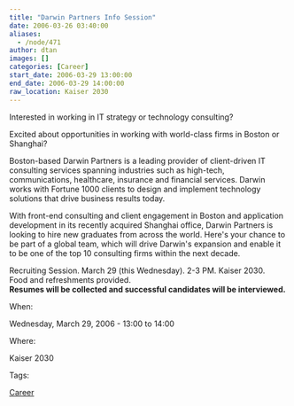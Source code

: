 ```yaml
---
title: "Darwin Partners Info Session"
date: 2006-03-26 03:40:00
aliases:
  - /node/471
author: dtan
images: []
categories: [Career]
start_date: 2006-03-29 13:00:00
end_date: 2006-03-29 14:00:00
raw_location: Kaiser 2030
---
```


Interested in working in IT strategy or technology consulting?

Excited about opportunities in working with world-class firms in Boston or Shanghai?

Boston-based Darwin Partners is a leading provider of client-driven IT consulting services spanning industries such as high-tech, communications, healthcare, insurance and financial services. Darwin works with Fortune 1000 clients to design and implement technology solutions that drive business results today.

With front-end consulting and client engagement in Boston and application development in its recently acquired Shanghai office, Darwin Partners is looking to hire new graduates from across the world. Here's your chance to be part of a global team, which will drive Darwin's expansion and enable it to be one of the top 10 consulting firms within the next decade.

Recruiting Session. March 29 (this Wednesday). 2-3 PM. Kaiser 2030. \
Food and refreshments provided. \
**Resumes will be collected and successful candidates will be interviewed.**

When: 

Wednesday, March 29, 2006 - 13:00 to 14:00

Where: 

Kaiser 2030

Tags: 

[Career](/career)
